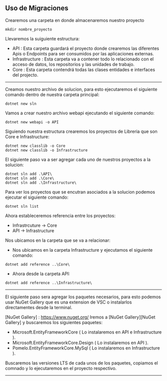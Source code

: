 ## Uso de Migraciones

Crearemos una carpeta en donde almacenaremos nuestro proyecto
```
mkdir nombre_proyecto
```

Llevaremos la suiguiente estructura:

- API : Esta carpeta guardará el proyecto donde crearemos las diferentes Apis o Endpoints para ser consumidos por las aplicaciones externas.
- Infrastructure : Esta carpeta va a contener todo lo relacionado con el acceso de datos, los repositorios y las unidades de trabajo.
- Core : Esta carpeta contendrá todas las clases entidades e interfaces del projecto.

---

Creamos nuestro archivo de solucion, para esto ejecutaremos el siguiente comando dentro de nuestra carpeta principal:
```
dotnet new sln
```

Vamos a crear nuestro archivo webapi ejecutando el siguiente comando: 
```
dotnet new webapi -o API
```

Siguiendo nuestra estructura crearemos los proyectos de Libreria que son Core e Infrastructure:
```
dotnet new classlib -o Core
dotnet new classlib -o Infrastructure
```

El siguiente paso va a ser agregar cada uno de nuestros proyectos a la solucion:
```
dotnet sln add .\API\
dotnet sln add .\Core\
dotnet sln add .\Infrastructure\
```

Para ver los proyectos que se encutran asociados a la solucion podemos ejecutar el siguiente comando: 
```
dotnet sln list
```

Ahora estableceremos referencia entre los proyectos:
- Infrastrcuture -> Core
- API -> Infrastructure

Nos ubicamos en la carpeta que se va a relacionar:
- Nos ubicamos en la carpeta Infrastructure y ejecutamos el siguiente comando: 
```
dotnet add reference ..\Core\
```
- Ahora desde la carpeta API:
```
dotnet add reference ..\Infrastructure\
```

---

El siguiente paso sera agregar los paquetes necesarios, para esto podemos usar NuGet Gallery que es una extension de VSC o instalarlos directamentes desde la terminal.

[NuGet Gallery] : https://www.nuget.org/
Iremos a [NuGet Gallery][NuGet Gallery] y buscaremos los siguientes paquetes: 
- Microsoft.EntityFrameworkCore ( Lo instalaremos en API e Infrastructure ).
- Microsoft.EntityFrameworkCore.Design ( Lo instalaremos en API ).
- Pomelo.EntityFrameworkCore.MySql ( Lo instalaremos en Infrastructure ).

Buscaremos las versiones LTS de cada unos de los paquetes, copiamos el comnado y lo ejecutaremos en el proyecto respectivo.

---
